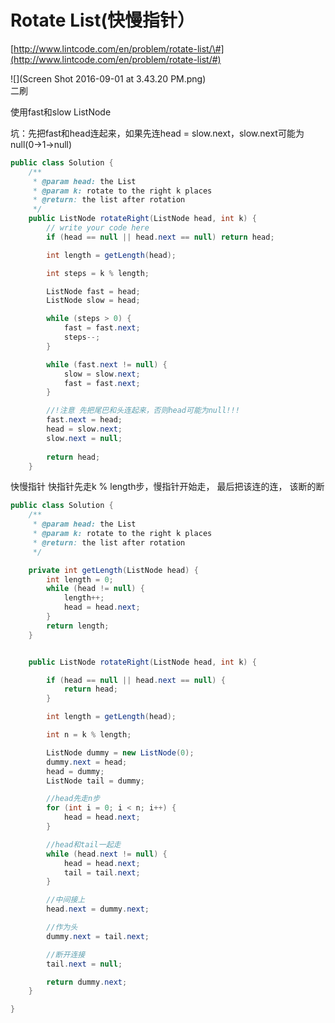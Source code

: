 # Rotate List\(快慢指针）

[http://www.lintcode.com/en/problem/rotate-list/\#](http://www.lintcode.com/en/problem/rotate-list/#)

![](Screen Shot 2016-09-01 at 3.43.20 PM.png)  
二刷

使用fast和slow ListNode

坑：先把fast和head连起来，如果先连head = slow.next，slow.next可能为null\(0-&gt;1-&gt;null\)

```java
public class Solution {
    /**
     * @param head: the List
     * @param k: rotate to the right k places
     * @return: the list after rotation
     */
    public ListNode rotateRight(ListNode head, int k) {
        // write your code here
        if (head == null || head.next == null) return head;

        int length = getLength(head);

        int steps = k % length;

        ListNode fast = head;
        ListNode slow = head;

        while (steps > 0) {
            fast = fast.next;
            steps--;
        }

        while (fast.next != null) {
            slow = slow.next;
            fast = fast.next;
        }

        //!注意 先把尾巴和头连起来，否则head可能为null!!!
        fast.next = head;
        head = slow.next;
        slow.next = null;
        
        return head;
    }
```

快慢指针 快指针先走k % length步，慢指针开始走， 最后把该连的连， 该断的断

```java
public class Solution {
    /**
     * @param head: the List
     * @param k: rotate to the right k places
     * @return: the list after rotation
     */

    private int getLength(ListNode head) {
        int length = 0;
        while (head != null) {
            length++;
            head = head.next;
        }
        return length;
    }


    public ListNode rotateRight(ListNode head, int k) {

        if (head == null || head.next == null) {
            return head;
        }

        int length = getLength(head);

        int n = k % length;

        ListNode dummy = new ListNode(0);
        dummy.next = head;
        head = dummy;
        ListNode tail = dummy;

        //head先走n步
        for (int i = 0; i < n; i++) {
            head = head.next;
        }

        //head和tail一起走
        while (head.next != null) {
            head = head.next;
            tail = tail.next;
        }

        //中间接上
        head.next = dummy.next;

        //作为头
        dummy.next = tail.next;

        //断开连接
        tail.next = null;

        return dummy.next;
    }

}
```



